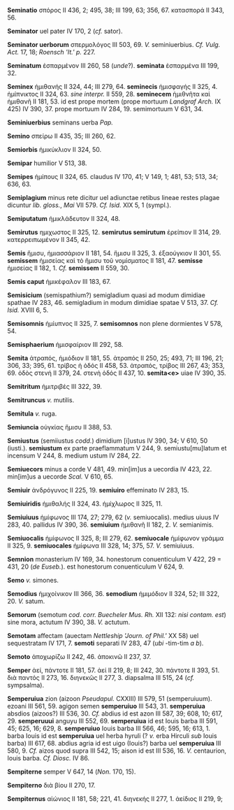 **Seminatio** σπόρος II 436, 2; 495, 38; III 199, 63; 356, 67. κατασπορά
II 343, 56.

**Seminator** uel pater IV 170, 2 (*cf.* sator).

**Seminator uerborum** σπερμολόγος III 503, 69. *V.* seminiuerbius. *Cf.
Vulg. Act.* 17, 18; *Roensch 'It.' p.* 227.

**Seminatum** ἐσπαρμένον III 260, 58 (*unde*?). **seminata** ἐσπαρμένα
III 199, 32.

**Seminex** ἡμιθανής II 324, 44; III 279, 64. **seminecis** ἡμισφαγής II
325, 4. ἡμίπνικτος II 324, 63. *sine interpr.* II 559, 28. **seminecem**
ἡμιθνῆτα καὶ ἡμιθανῆ II 181, 53. id est prope mortem (prope mortuum
*Landgraf Arch.* IX 425) IV 390, 37. prope mortuum IV 284, 19.
semimortuum V 631, 34.

**Seminiuerbius** seminans uerba *Pap.*

**Semino** σπείρω II 435, 35; III 260, 62.

**Semiorbis** ἡμικύκλιον II 324, 50.

**Semipar** humilior V 513, 38.

**Semipes** ἡμίπους II 324, 65. claudus IV 170, 41; V 149, 1; 481, 53;
513, 34; 636, 63.

**Semiplagium** minus rete dicitur uel adiunctae retibus lineae restes
plagae dicuntur *lib. gloss.*, *Mai* VII 579. *Cf. Isid.* XIX 5, 1
(sympl.).

**Semiputatum** ἡμικλάδευτον II 324, 48.

**Semirutus** ημιχωστος II 325, 12. **semirutus semirutum** ἐρείπιον II
314, 29. κατερρειπωμένον II 345, 42.

**Semis** ἥμισυ, ἡμιασσάριον II 181, 54. ἥμισυ II 325, 3. ἑξαούγκιον II
301, 55. **semissem** ἡμισείας καὶ τὸ ἥμισυ τοῦ νομίσματος II 181, 47.
**semisse** ἡμισείας II 182, 1. *Cf.* **semissem** II 559, 30.

**Semis caput** ἡμικέφαλον III 183, 67.

**Semisicium** (semispathium?) semigladium quasi ad modum dimidiae
spathae IV 283, 46. semigladium in modum dimidiae spatae V 513, 37. *Cf.
Isid.* XVIII 6, 5.

**Semisomnis** ἡμίυπνος II 325, 7. **semisomnos** non plene dormientes V
578, 54.

**Semisphaerium** ἡμισφαίριον III 292, 58.

**Semita** ἀτραπός, ἡμιόδιον II 181, 55. ἀτραπός II 250, 25; 493, 71;
III 196, 21; 306, 33; 395, 61. τρίβος ἡ ὁδός II 458, 53. ἀτραπός, τρίβος
III 267, 43; 353, 69. ὁδὸς στενή II 379, 24. στενὴ ὁδός II 437, 10.
**semita\<e\>** uiae IV 390, 35.

**Semitritum** ἡμιτριβές III 322, 39.

**Semitruncus** *v.* mutilis.

**Semitula** *v.* ruga.

**Semiuncia** οὐγκίας ἥμισυ II 388, 53.

**Semiustus** (semiiustus *codd.*) dimidium [i]ustus IV 390, 34; V
610, 50 (iusti.). **semiustum** ex parte praeflammatum V 244, 9.
semiustu[mu]latum et incensum V 244, 8. medium ustum IV 284, 22.

**Semiuecors** minus a corde V 481, 49. min[im]us a uecordia IV 423,
22. min[im]us a uecorde *Scal.* V 610, 65.

**Semiuir** ἀνδρόγυνος II 225, 19. **semiuiro** effeminato IV 283, 15.

**Semiuiridis** ἡμιθαλής II 324, 43. ἡμίχλωρος II 325, 11.

**Semiuiuus** ἡμίφωνος III 174, 27; 279, 62 (*v.* semiuocalis). medius
uiuus IV 283, 40. pallidus IV 390, 36. **semiuium** ἡμιθανῆ II 182, 2.
*V.* semianimis.

**Semiuocalis** ἡμίφωνος II 325, 8; III 279, 62. **semiuocale** ἡμίφωνον
γράμμα II 325, 9. **semiuocales** ἡμίφωνα III 328, 14; 375, 57. *V.*
semiuiuus.

**Semnion** monasterium IV 169, 34. honestorum conuenticulum V 422, 29 =
431, 20 (*de Euseb.*). est honestorum conuenticulum V 624, 9.

**Semo** *v.* simones.

**Semodius** ἡμιχοίνικον III 366, 36. **semodium** ἡμιμόδιον II 324, 52;
III 322, 20. *V.* satum.

**Semorum** (semotum *cod. corr. Buecheler Mus. Rh.* XII 132: *nisi
contam. est*) sine mora, actutum IV 390, 38. *V.* actutum.

**Semotam** affectam (auectam *Nettleship 'Journ. of Phil.'* XX 58) uel
sequestratam IV 171, 7. **semoti** separati IV 283, 47 (*ubi* -tim-tim
*a b*).

**Semoto** ἀποχωρίζω II 242, 46. ἀποκινῶ II 237, 37.

**Semper** ἀεί, πάντοτε II 181, 57. ἀεί II 219, 8; III 242, 30. πάντοτε
II 393, 51. διὰ παντός II 273, 16. διηνεκῶς II 277, 3. diapsalma III
515, 24 (*cf.* sympsalma).

**Semperuiua** zion (aizoon *Pseudapul.* CXXIII) III 579, 51
(semperuiuum). ezoani III 561, 59. agigon semen **semperuiuo** III 543,
31. **semperuiua** absdios (aizoos?) III 536, 30. *Cf.* abdius id est
azon III 587, 39; 608, 10; 617, 29. **semperuuui** anguyu III 552, 69.
**semperuiua** id est Iouis barba III 591, 45; 625, 16; 629, 8.
**semperuiuo** Iouis barba III 566, 46; 595, 16; 613, 1. barba Iouis id
est **semperuiua** uel herba hyruli (? *v.* erba Hirculi *sub* Iouis
barba) III 617, 68. abdius agria id est uigo (Iouis?) barba uel
**semperuiua** III 580, 9. *Cf.* aizos quod supra III 542, 15; aison id
est III 536, 16. *V.* centaurion, Iouis barba. *Cf. Diosc.* IV 86.

**Sempiterne** semper V 647, 14 (*Non.* 170, 15).

**Sempiterno** διὰ βίου II 270, 17.

**Sempiternus** αἰώνιος II 181, 58; 221, 41. διηνεκής II 277, 1. ἀείδιος
II 219, 9;
